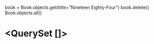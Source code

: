 book = Book.objects.get(title="Nineteen Eighty-Four")
book.delete()
Book.objects.all()

# <QuerySet []>
